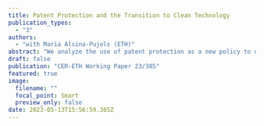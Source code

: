 ```yaml
---
title: Patent Protection and the Transition to Clean Technology
publication_types:
  - "3"
authors: 
  - "with Maria Alsina-Pujols (ETH)"
abstract: "We analyze the use of patent protection as a new policy to direct technical change to clean technology. Contrary to popular belief, it is dirty (and not clean) innovations that should be excluded from patent protection to reduce emissions. In the short-run, removing patent protection on dirty technology increases emissions. However, the reduced markup on dirty technology can induce clean innovation, reducing emissions in the long-run. We use a general equilibrium model to show both analytically and numerically that removing patent protection on dirty technology can indeed promote the energy transition and reduce the cost of mitigating climate change."
draft: false
publication: "CER-ETH Working Paper 23/385"
featured: true
image:
  filename: ""
  focal_point: Smart
  preview_only: false
date: 2023-05-13T15:56:59.385Z
---
```

